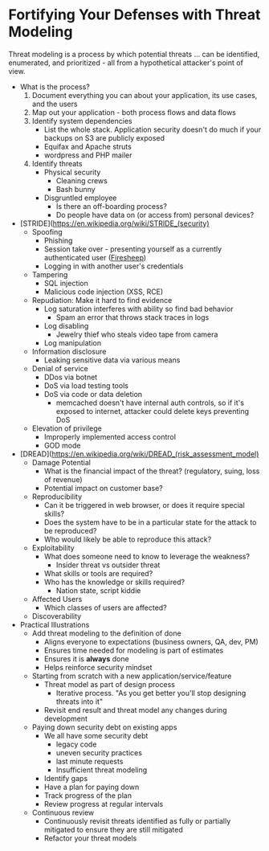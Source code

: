 # Fortifying Your Defenses with Threat Modeling

Threat modeling is a process by which potential threats ... can be identified, enumerated, and prioritized - all from a hypothetical attacker's point of view.

* What is the process?
    1. Document everything you can about your application, its use cases, and the users
    2. Map out your application - both process flows and data flows
    3. Identify system dependencies
        * List the whole stack. Application security doesn't do much if your backups on S3 are publicly exposed
        * Equifax and Apache struts
        * wordpress and PHP mailer
    4. Identify threats
        * Physical security
            * Cleaning crews
            * Bash bunny
        * Disgruntled employee
            * Is there an off-boarding process?
            * Do people have data on (or access from) personal devices?
* [STRIDE](https://en.wikipedia.org/wiki/STRIDE_(security)
    * Spoofing
        * Phishing
        * Session take over - presenting yourself as a currently authenticated user ([Firesheep](https://en.wikipedia.org/wiki/Firesheep))
        * Logging in with another user's credentials
    * Tampering
        * SQL injection
        * Malicious code injection (XSS, RCE)
    * Repudiation: Make it hard to find evidence 
        * Log saturation interferes with ability so find bad behavior
            * Spam an error that throws stack traces in logs
        * Log disabling
            * Jewelry thief who steals video tape from camera 
        * Log manipulation
    * Information disclosure
        * Leaking sensitive data via various means
    * Denial of service
        * DDos via botnet
        * DoS via load testing tools
        * DoS via code or data deletion
            * memcached doesn't have internal auth controls, so if it's exposed to internet, attacker could delete keys preventing DoS
    * Elevation of privilege
        * Improperly implemented access control
        * GOD mode
* [DREAD](https://en.wikipedia.org/wiki/DREAD_(risk_assessment_model)
    * Damage Potential
        * What is the financial impact of the threat? (regulatory, suing, loss of revenue)
        * Potential impact on customer base?
    * Reproducibility
        * Can it be triggered in web browser, or does it require special skills?
        * Does the system have to be in a particular state for the attack to be reproduced?
        * Who would likely be able to reproduce this attack?
    * Exploitability
        * What does someone need to know to leverage the weakness?
            * Insider threat vs outsider threat
        * What skills or tools are required?
        * Who has the knowledge or skills required?
            * Nation state, script kiddie
    * Affected Users
        * Which classes of users are affected?
    * Discoverability
* Practical Illustrations
    * Add threat modeling to the definition of done
        * Aligns everyone to expectations (business owners, QA, dev, PM)
        * Ensures time needed for modeling is part of estimates
        * Ensures it is **always** done
        * Helps reinforce security mindset
    * Starting from scratch with a new application/service/feature
        * Threat model as part of design process
            * Iterative process. "As you get better you'll stop designing threats into it"
        * Revisit end result and threat model any changes during development 
    * Paying down security debt on existing apps
        * We all have some security debt
            * legacy code
            * uneven security practices
            * last minute requests
            * Insufficient threat modeling
        * Identify gaps
        * Have a plan for paying down
        * Track progress of the plan
        * Review progress at regular intervals
    * Continuous review
        * Continuously revisit threats identified as fully or partially mitigated to ensure they are still mitigated
        * Refactor your threat models
        